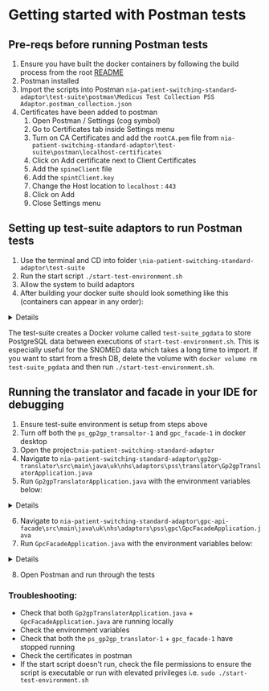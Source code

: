 # Getting started with Postman tests

## Pre-reqs before running Postman tests
1. Ensure you have built the docker containers by following the build process from the root [README](../README.md)
2. Postman installed
3. Import the scripts into Postman `nia-patient-switching-standard-adaptor\test-suite\postman\Medicus Test Collection PSS Adaptor.postman_collection.json`
4. Certificates have been added to postman
    1. Open Postman / Settings (cog symbol)
    2. Go to Certificates tab inside Settings menu
    3. Turn on CA Certificates and add the `rootCA.pem` file from `nia-patient-switching-standard-adaptor\test-suite\postman\localhost-certificates`
    4. Click on Add certificate next to Client Certificates
    5. Add the `spineClient` file
    6. Add the `spintClient.key`
    7. Change the Host location to `localhost` : `443`
    8. Click on Add
    9. Close Settings menu

## Setting up test-suite adaptors to run Postman tests
1. Use the terminal and CD into folder `\nia-patient-switching-standard-adaptor\test-suite`
2. Run the start script `./start-test-environment.sh`
3. Allow the system to build adaptors
4. After building your docker suite should look something like this (containers can appear in any order):

<details>
    ```
    - test-suite (expand the folder)
		- ps_gp2gp_translator-1
		- gpc_facade-1
		- mock-spine-mhs-1
		- inbound-1
		- ps_db-1
		- outbound-1
		- activemq-1
		- redis-1
		- dynamodb-1
    ```
</details>

The test-suite creates a Docker volume called `test-suite_pgdata` to store PostgreSQL data between executions of `start-test-environment.sh`.
This is especially useful for the SNOMED data which takes a long time to import.
If you want to start from a fresh DB, delete the volume with `docker volume rm test-suite_pgdata` and then run `./start-test-environment.sh`.

## Running the translator and facade in your IDE for debugging
1. Ensure test-suite environment is setup from steps above
2. Turn off both the `ps_gp2gp_transaltor-1` and `gpc_facade-1` in docker desktop
3. Open the project:`nia-patient-switching-standard-adaptor`
4. Navigate to `nia-patient-switching-standard-adaptor\gp2gp-translator\src\main\java\uk\nhs\adaptors\pss\translator\Gp2gpTranslatorApplication.java`
5. Run `Gp2gpTranslatorApplication.java` with the environment variables below:

<details>

   ```   
   DB_PORT: '5436'
   PS_DB_PORT: '5436'
   HOSTNAME: 'localhost'
   
   PS_DB_URL: "jdbc:postgresql://localhost:5436"
   PS_DB_OWNER_NAME: "postgres"
   PS_FROM_ODS_CODE: "PSS_001"
   PS_DB_OWNER_PASSWORD: "123456"
   PS_DB_HOST: "localhost"
   POSTGRES_PASSWORD: "123456"
   GPC_FACADE_USER_DB_PASSWORD: "123456"
   GP2GP_TRANSLATOR_USER_DB_PASSWORD: "123456"
   GP2GP_TRANSLATOR_SERVER_PORT: "8085"
   GPC_FACADE_SERVER_PORT: "8081"
   PS_QUEUE_NAME: "pssQueue"
   MHS_QUEUE_NAME: "mhsQueue"
   MHS_BASE_URL: "http://localhost:8084/"
   
   PS_AMQP_USERNAME: "admin"
   PS_AMQP_PASSWORD: "admin"
   MHS_AMQP_USERNAME: "admin"
   MHS_AMQP_PASSWORD: "admin"
   
   SDS_API_KEY: "change_if_needed" # used for calculating migration timeouts 
   
   #changepathforsnomedFilepath
   SNOMED_CT_TERMINOLOGY_FILE: "/snomed/file/location/uk_sct2mo_41.0.0_20250924000001Z.zip"
   
   PS_LOGGING_LEVEL: "DEBUG"
   
   ```

</details>

6. Navigate to `nia-patient-switching-standard-adaptor\gpc-api-facade\src\main\java\uk\nhs\adaptors\pss\gpc\GpcFacadeApplication.java`
7. Run `GpcFacadeApplication.java` with the environment variables below:

<details>

```
GPC_FACADE_USER_DB_PASSWORD: "123456"
```
</details>

8. Open Postman and run through the tests


### Troubleshooting:
- Check that both `Gp2gpTranslatorApplication.java` + `GpcFacadeApplication.java` are running locally
- Check the environment variables
- Check that both the `ps_gp2gp_translator-1` + `gpc_facade-1` have stopped running
- Check the certificates in postman
- If the start script doesn't run, check the file permissions to ensure the script is executable or run with 
elevated privileges i.e. `sudo ./start-test-environment.sh`   
